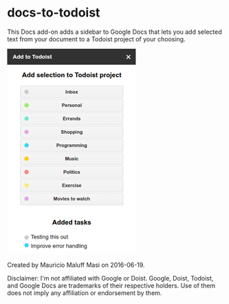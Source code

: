 # docs-to-todoist
This Docs add-on adds a sidebar to Google Docs that lets you add selected 
text from your document to a Todoist project of your choosing. 

![The sidebar in action](/screenshot.png?raw=true "Screenshot")

Created by Mauricio Maluff Masi on 2016-06-19.

Disclaimer: I'm not affiliated with Google or Doist. Google, Doist, Todoist,
and Google Docs are trademarks of their respective holders. Use of them does
not imply any affiliation or endorsement by them.
